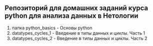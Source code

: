 ## Репозиторий для домашних заданий курса python для анализа данных в Нетологии  

1) папка python_basics - Основы python
2) datatypes_cycles_1 - Введение в типы данных и циклы. Часть 1
3) datatypes_cycles_2 - Введение в типы данных и циклы. Часть 2